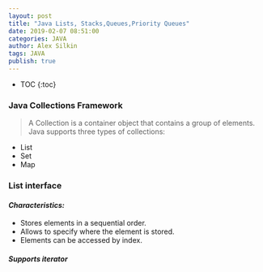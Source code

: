 ```yaml
---
layout: post
title: "Java Lists, Stacks,Queues,Priority Queues"
date: 2019-02-07 08:51:00
categories: JAVA
author: Alex Silkin
tags: JAVA
publish: true
---
```


- TOC
{:toc}

### __Java Collections Framework__
> A Collection is a container object that
contains a group of elements.
> Java supports three types of collections:
- List
- Set
- Map

### __List interface__

#### *Characteristics:*
- Stores elements in a sequential order.
- Allows to specify where the element is stored.
- Elements can be accessed by index.

#### *Supports iterator*
